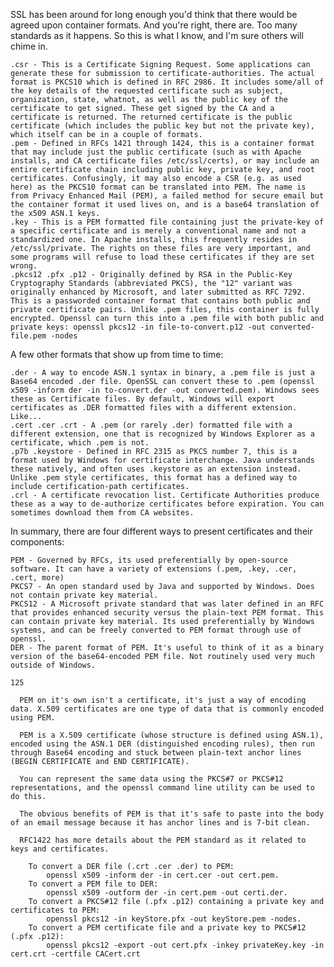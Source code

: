 

SSL has been around for long enough you'd think that there would be agreed upon container formats. And you're right, there are. Too many standards as it happens. So this is what I know, and I'm sure others will chime in.

    .csr - This is a Certificate Signing Request. Some applications can generate these for submission to certificate-authorities. The actual format is PKCS10 which is defined in RFC 2986. It includes some/all of the key details of the requested certificate such as subject, organization, state, whatnot, as well as the public key of the certificate to get signed. These get signed by the CA and a certificate is returned. The returned certificate is the public certificate (which includes the public key but not the private key), which itself can be in a couple of formats.
    .pem - Defined in RFCs 1421 through 1424, this is a container format that may include just the public certificate (such as with Apache installs, and CA certificate files /etc/ssl/certs), or may include an entire certificate chain including public key, private key, and root certificates. Confusingly, it may also encode a CSR (e.g. as used here) as the PKCS10 format can be translated into PEM. The name is from Privacy Enhanced Mail (PEM), a failed method for secure email but the container format it used lives on, and is a base64 translation of the x509 ASN.1 keys.
    .key - This is a PEM formatted file containing just the private-key of a specific certificate and is merely a conventional name and not a standardized one. In Apache installs, this frequently resides in /etc/ssl/private. The rights on these files are very important, and some programs will refuse to load these certificates if they are set wrong.
    .pkcs12 .pfx .p12 - Originally defined by RSA in the Public-Key Cryptography Standards (abbreviated PKCS), the "12" variant was originally enhanced by Microsoft, and later submitted as RFC 7292. This is a passworded container format that contains both public and private certificate pairs. Unlike .pem files, this container is fully encrypted. Openssl can turn this into a .pem file with both public and private keys: openssl pkcs12 -in file-to-convert.p12 -out converted-file.pem -nodes

A few other formats that show up from time to time:

    .der - A way to encode ASN.1 syntax in binary, a .pem file is just a Base64 encoded .der file. OpenSSL can convert these to .pem (openssl x509 -inform der -in to-convert.der -out converted.pem). Windows sees these as Certificate files. By default, Windows will export certificates as .DER formatted files with a different extension. Like...
    .cert .cer .crt - A .pem (or rarely .der) formatted file with a different extension, one that is recognized by Windows Explorer as a certificate, which .pem is not.
    .p7b .keystore - Defined in RFC 2315 as PKCS number 7, this is a format used by Windows for certificate interchange. Java understands these natively, and often uses .keystore as an extension instead. Unlike .pem style certificates, this format has a defined way to include certification-path certificates.
    .crl - A certificate revocation list. Certificate Authorities produce these as a way to de-authorize certificates before expiration. You can sometimes download them from CA websites.

In summary, there are four different ways to present certificates and their components:

    PEM - Governed by RFCs, its used preferentially by open-source software. It can have a variety of extensions (.pem, .key, .cer, .cert, more)
    PKCS7 - An open standard used by Java and supported by Windows. Does not contain private key material.
    PKCS12 - A Microsoft private standard that was later defined in an RFC that provides enhanced security versus the plain-text PEM format. This can contain private key material. Its used preferentially by Windows systems, and can be freely converted to PEM format through use of openssl.
    DER - The parent format of PEM. It's useful to think of it as a binary version of the base64-encoded PEM file. Not routinely used very much outside of Windows.



````
125
  
  PEM on it's own isn't a certificate, it's just a way of encoding data. X.509 certificates are one type of data that is commonly encoded using PEM.
  
  PEM is a X.509 certificate (whose structure is defined using ASN.1), encoded using the ASN.1 DER (distinguished encoding rules), then run through Base64 encoding and stuck between plain-text anchor lines (BEGIN CERTIFICATE and END CERTIFICATE).
  
  You can represent the same data using the PKCS#7 or PKCS#12 representations, and the openssl command line utility can be used to do this.
  
  The obvious benefits of PEM is that it's safe to paste into the body of an email message because it has anchor lines and is 7-bit clean.
  
  RFC1422 has more details about the PEM standard as it related to keys and certificates.
  
    To convert a DER file (.crt .cer .der) to PEM: 
        openssl x509 -inform der -in cert.cer -out cert.pem. 
    To convert a PEM file to DER: 
        openssl x509 -outform der -in cert.pem -out certi.der. 
    To convert a PKCS#12 file (.pfx .p12) containing a private key and certificates to PEM: 
        openssl pkcs12 -in keyStore.pfx -out keyStore.pem -nodes. 
    To convert a PEM certificate file and a private key to PKCS#12 (.pfx .p12): 
        openssl pkcs12 -export -out cert.pfx -inkey privateKey.key -in cert.crt -certfile CACert.crt
````
